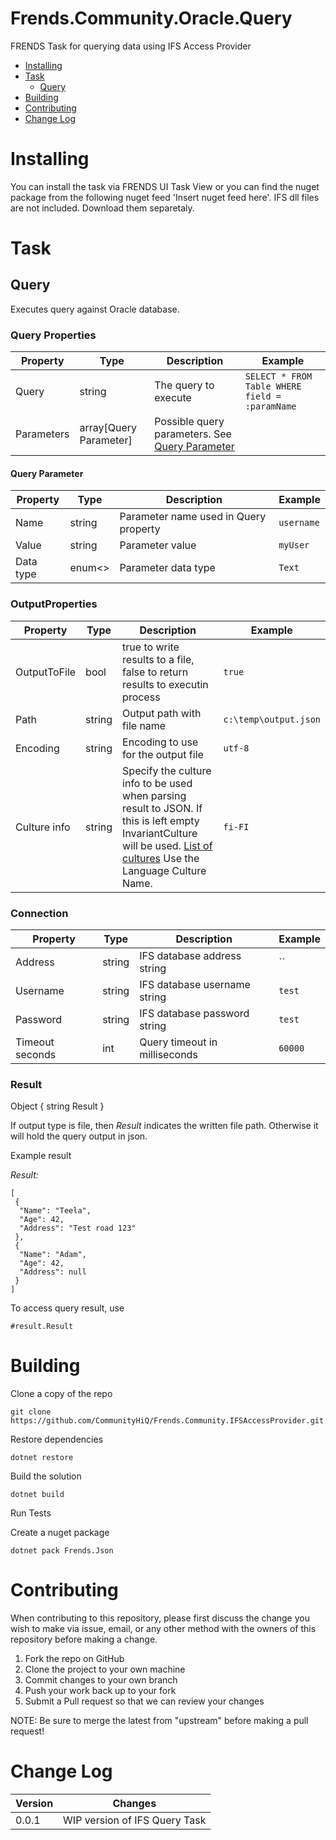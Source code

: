 # Frends.Community.Oracle.Query

FRENDS Task for querying data using IFS Access Provider

- [Installing](#installing)
- [Task](#tasks)
	- [Query](#query)
- [Building](#building)
- [Contributing](#contributing)
- [Change Log](#change-log)

# Installing

You can install the task via FRENDS UI Task View or you can find the nuget package from the following nuget feed
'Insert nuget feed here'. IFS dll files are not included. Download them separetaly.

# Task

## Query

Executes query against Oracle database.

### Query Properties
| Property    | Type       | Description     | Example |
| ------------| -----------| --------------- | ------- |
| Query | string | The query to execute | `SELECT * FROM Table WHERE field = :paramName`|
| Parameters | array[Query Parameter] | Possible query parameters. See [Query Parameter](#query-parameter) |  |

#### Query Parameter

| Property    | Type       | Description     | Example |
| ------------| -----------| --------------- | ------- |
| Name | string | Parameter name used in Query property | `username` |
| Value | string | Parameter value | `myUser` |
| Data type | enum<> | Parameter data type | `Text` |

### OutputProperties
| Property    | Type       | Description     | Example |
| ------------| -----------| --------------- | ------- |
| OutputToFile | bool | true to write results to a file, false to return results to executin process | `true` |
| Path | string | Output path with file name | `c:\temp\output.json` |
| Encoding | string | Encoding to use for the output file | `utf-8` |
| Culture info | string | Specify the culture info to be used when parsing result to JSON. If this is left empty InvariantCulture will be used. [List of cultures](https://msdn.microsoft.com/en-us/library/ee825488(v=cs.20).aspx) Use the Language Culture Name. | `fi-FI` |

### Connection

| Property    | Type       | Description     | Example |
| ------------| -----------| --------------- | ------- |
| Address | string | IFS database address string | `` |
| Username | string | IFS database username string | `test` |
| Password | string | IFS database password string | `test` |
| Timeout seconds | int | Query timeout in milliseconds | `60000` |

### Result

Object { string Result }

If output type is file, then _Result_ indicates the written file path. Otherwise it will hold the query output in json.

Example result

*Result:* 
```
[ 
 {
  "Name": "Teela",
  "Age": 42,
  "Address": "Test road 123"
 },
 {
  "Name": "Adam",
  "Age": 42,
  "Address": null
 }
]
```


To access query result, use 
```
#result.Result
```

# Building

Clone a copy of the repo

`git clone https://github.com/CommunityHiQ/Frends.Community.IFSAccessProvider.git`

Restore dependencies

`dotnet restore`

Build the solution

`dotnet build`

Run Tests

Create a nuget package

`dotnet pack Frends.Json`

# Contributing
When contributing to this repository, please first discuss the change you wish to make via issue, email, or any other method with the owners of this repository before making a change.

1. Fork the repo on GitHub
2. Clone the project to your own machine
3. Commit changes to your own branch
4. Push your work back up to your fork
5. Submit a Pull request so that we can review your changes

NOTE: Be sure to merge the latest from "upstream" before making a pull request!

# Change Log

| Version | Changes |
| ----- | ----- |
| 0.0.1 | WIP version of IFS Query Task |
